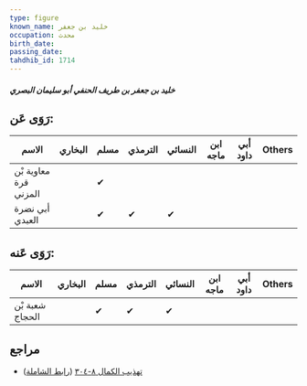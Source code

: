 ```yaml
---
type: figure
known_name: خليد بن جعفر
occupation: محدث
birth_date:
passing_date:
tahdhib_id: 1714
---
```

##### خليد بن جعفر بن طريف الحنفي أبو سليمان البصري

## رَوَى عَن:
| الاسم                 | البخاري | مسلم | الترمذي | النسائي | ابن ماجه | أبي داود | Others |
| --------------------- | ------- | ---- | ------- | ------- | -------- | -------- | ------ |
| معاوية بْن قرة المزني |         | ✔    |         |         |          |          |        |
| أبي نضرة العبدي       |         | ✔    | ✔       | ✔       |          |          |        |
## رَوَى عَنه:
| الاسم           | البخاري | مسلم | الترمذي | النسائي | ابن ماجه | أبي داود | Others |
| --------------- | ------- | ---- | ------- | ------- | -------- | -------- | ------ |
| شعبة بْن الحجاج |         | ✔    | ✔       | ✔       |          |          |        |
## مراجع
- [تهذيب الكمال ٨-٣٠٤](obsidian://open?vault=Tahdhib-al-Kamal&file=Figures/١٧١٤-خليد%20بن%20جعفر%20بن%20طريف%20الحنفي%20أبو%20سليمان%20البصري) ([رابط الشاملة](https://shamela.ws/book/3722/4015))